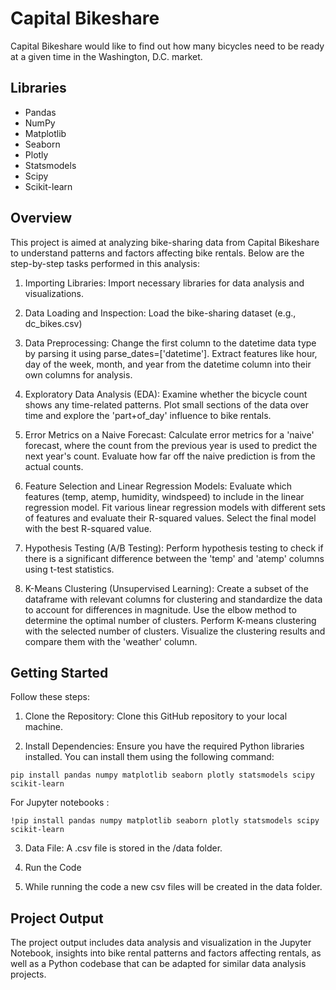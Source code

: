 # Capital Bikeshare

Capital Bikeshare would like to find out how many bicycles need to be ready at a given time in the Washington, D.C. market.

## Libraries

- Pandas
- NumPy
- Matplotlib
- Seaborn
- Plotly
- Statsmodels
- Scipy
- Scikit-learn

## Overview
This project is aimed at analyzing bike-sharing data from Capital Bikeshare to understand patterns and factors affecting bike rentals. Below are the step-by-step tasks performed in this analysis:

1. Importing Libraries: Import necessary libraries for data analysis and visualizations.
2. Data Loading and Inspection: Load the bike-sharing dataset (e.g., dc_bikes.csv) 

3. Data Preprocessing: 
Change the first column to the datetime data type by parsing it using parse_dates=['datetime'].
Extract features like hour, day of the week, month, and year from the datetime column into their own columns for analysis.
4. Exploratory Data Analysis (EDA): Examine whether the bicycle count shows any time-related patterns. Plot small sections of the data over time and explore the 'part+of_day' influence to bike rentals.
5. Error Metrics on a Naive Forecast: Calculate error metrics for a 'naive' forecast, where the count from the previous year is used to predict the next year's count. Evaluate how far off the naive prediction is from the actual counts.
6. Feature Selection and Linear Regression Models: Evaluate which features (temp, atemp, humidity, windspeed) to include in the linear regression model.
Fit various linear regression models with different sets of features and evaluate their R-squared values.
Select the final model with the best R-squared value.
7. Hypothesis Testing (A/B Testing): Perform hypothesis testing to check if there is a significant difference between the 'temp' and 'atemp' columns using t-test statistics.
8. K-Means Clustering (Unsupervised Learning): Create a subset of the dataframe with relevant columns for clustering and standardize the data to account for differences in magnitude. Use the elbow method to determine the optimal number of clusters. Perform K-means clustering with the selected number of clusters.
Visualize the clustering results and compare them with the 'weather' column.

## Getting Started
Follow these steps:

1. Clone the Repository: Clone this GitHub repository to your local machine.

2. Install Dependencies: Ensure you have the required Python libraries installed. You can install them using the following command:
``````
pip install pandas numpy matplotlib seaborn plotly statsmodels scipy scikit-learn
``````
For Jupyter notebooks :
``````
!pip install pandas numpy matplotlib seaborn plotly statsmodels scipy scikit-learn
``````
3. Data File: A .csv file is stored in the /data folder.

4. Run the Code

5. While running the code a new csv files will be created in the data folder.


## Project Output
The project output includes data analysis and visualization in the Jupyter Notebook, insights into bike rental patterns and factors affecting rentals, as well as a Python codebase that can be adapted for similar data analysis projects.